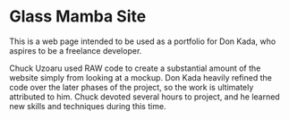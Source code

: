# Glass Mamba Site

This is a web page intended to be used as a portfolio for Don Kada, who aspires to be a freelance 
developer. 

Chuck Uzoaru used RAW code to create a substantial amount of the website simply from looking at a mockup. Don Kada 
heavily refined the code over the later phases of the project, so the work is ultimately attributed to him. Chuck
devoted several hours to project, and he learned new skills and techniques during this time. 
